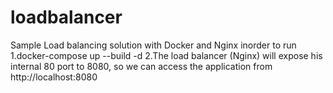# loadbalancer
Sample Load balancing solution with Docker and Nginx
inorder to run
1.docker-compose up --build -d
2.The load balancer (Nginx) will expose his internal 80 port to 8080, so we can access the application from http://localhost:8080
